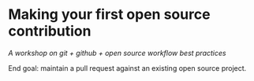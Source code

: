 Making your first open source contribution
==========================================

_A workshop on git + github + open source workflow best practices_

End goal: maintain a pull request against an existing open source project.
